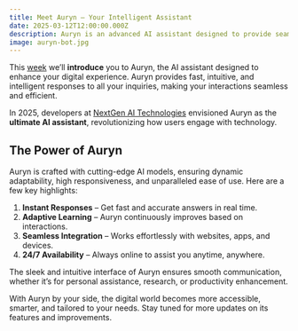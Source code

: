 ```yaml
---
title: Meet Auryn – Your Intelligent Assistant
date: 2025-03-12T12:00:00.000Z
description: Auryn is an advanced AI assistant designed to provide seamless interactions, answer questions, and enhance your browsing experience with smart, real-time responses.
image: auryn-bot.jpg
---
```


This [week](/auryn) we’ll **introduce** you to Auryn, the AI assistant designed to enhance your digital experience. Auryn provides fast, intuitive, and intelligent responses to all your inquiries, making your interactions seamless and efficient.

In 2025, developers at [NextGen AI Technologies](https://www.nextgen-ai.com) envisioned Auryn as the **ultimate AI assistant**, revolutionizing how users engage with technology.

## The Power of Auryn

Auryn is crafted with cutting-edge AI models, ensuring dynamic adaptability, high responsiveness, and unparalleled ease of use. Here are a few key highlights:

1. **Instant Responses** – Get fast and accurate answers in real time.
2. **Adaptive Learning** – Auryn continuously improves based on interactions.
3. **Seamless Integration** – Works effortlessly with websites, apps, and devices.
4. **24/7 Availability** – Always online to assist you anytime, anywhere.

The sleek and intuitive interface of Auryn ensures smooth communication, whether it’s for personal assistance, research, or productivity enhancement.

With Auryn by your side, the digital world becomes more accessible, smarter, and tailored to your needs. Stay tuned for more updates on its features and improvements.
